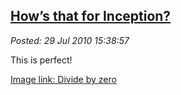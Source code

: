  
[How’s that for Inception?](https://bakerjd99.wordpress.com/2010/07/29/hows-that-for-inception/)
-----------------------------------------------------------------------------------------------

*Posted: 29 Jul 2010 15:38:57*

This is perfect!

[Image link: Divide by zero](https://conceptcontrol.smugmug.com/photos/951525814_Sumg4-M.jpg)
